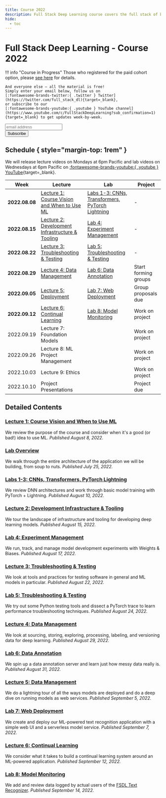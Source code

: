 ```yaml
---
title: Course 2022
description: Full Stack Deep Learning course covers the full stack of building ML-powered products.
hide:
  - toc
---
```


# Full Stack Deep Learning - Course 2022

!!! info "Course in Progress"
    Those who registered for the paid cohort option, please [see here](cohort) for details.

    And everyone else – all the material is free!
    Simply enter your email below, follow us on
    [:fontawesome-brands-twitter:{ .twitter } Twitter](https://twitter.com/full_stack_dl){target=_blank},
    or subscribe to our
    [:fontawesome-brands-youtube:{ .youtube } YouTube channel](https://www.youtube.com/c/FullStackDeepLearning?sub_confirmation=1){target=_blank} to get updates week-by-week.

<!-- Begin Mailchimp Signup Form -->
<link href="//cdn-images.mailchimp.com/embedcode/horizontal-slim-10_7.css" rel="stylesheet" type="text/css">
<div id="mc_embed_signup">
<form action="https://fullstackdeeplearning.us18.list-manage.com/subscribe/post?u=68cabce2e74766ca3d2c089d6&amp;id=79e6eb0052" method="post" id="mc-embedded-subscribe-form" name="mc-embedded-subscribe-form" class="validate" target="_blank" novalidate>
    <div id="mc_embed_signup_scroll">
    <input type="email" value="" name="EMAIL" class="email" id="mce-EMAIL" placeholder="email address" required>
    <!-- real people should not fill this in and expect good things - do not remove this or risk form bot signups-->
    <div style="position: absolute; left: -5000px;" aria-hidden="true"><input type="text" name="b_68cabce2e74766ca3d2c089d6_79e6eb0052" tabindex="-1" value=""></div>
    <div class="clear"><input type="submit" value="Subscribe" name="subscribe" id="mc-embedded-subscribe" class="button"></div>
    </div>
</form>
</div>
<!--End Mailchimp Signup Form -->

## Schedule { style="margin-top: 1rem" }

We will release lecture videos on Mondays at 6pm Pacific and lab videos on Wednesdays at 6pm Pacific on
<span class="whitespace-nowrap">[:fontawesome-brands-youtube:{ .youtube } YouTube](https://www.youtube.com/c/FullStackDeepLearning){target=_blank}</span>.

| Week           | Lecture                                                 | Lab                                                        | Project              |
| -------------- | ------------------------------------------------------- | ---------------------------------------------------------- | -------------------- |
| **2022.08.08** | [Lecture 1: Course Vision and When to Use ML][lec1]     | [Labs 1-3: CNNs, Transformers, PyTorch Lightning][labs1-3] | -                    |
| **2022.08.15** | [Lecture 2: Development Infrastructure & Tooling][lec2] | [Lab 4: Experiment Management][lab4]                       | -                    |
| **2022.08.22** | [Lecture 3: Troubleshooting & Testing][lec3]            | [Lab 5: Troubleshooting & Testing][lab5]                   | -                    |
| **2022.08.29** | [Lecture 4: Data Management][lec4]                      | [Lab 6: Data Annotation][lab6]                             | Start forming groups |
| **2022.09.05** | [Lecture 5: Deployment][lec5]                           | [Lab 7: Web Deployment][lab7]                              | Group proposals due  |
| **2022.09.12** | [Lecture 6: Continual Learning][lec6]                   | [Lab 8: Model Monitoring][lab8]                            | Work on project      |
| 2022.09.19     | Lecture 7: Foundation Models                            |                                                            | Work on project      |
| 2022.09.26     | Lecture 8: ML Project Management                        |                                                            | Work on project      |
| 2022.10.03     | Lecture 9: Ethics                                       |                                                            | Work on project      |
| 2022.10.10     | Project Presentations                                   |                                                            | Project due          |

## Detailed Contents

### [Lecture 1: Course Vision and When to Use ML][lec1]
We review the purpose of the course and consider when it's a good (or bad!) idea to use ML.
*Published August 8, 2022.*

### [Lab Overview][lab0]
We walk through the entire architecture of the application we will be building, from soup to nuts.
*Published July 25, 2022.*

### [Labs 1-3: CNNs, Transformers, PyTorch Lightning][labs1-3]
We review DNN architectures and work through basic model training with PyTorch + Lightning.
*Published August 10, 2022.*

### [Lecture 2: Development Infrastructure & Tooling][lec2]
We tour the landscape of infrastructure and tooling for developing deep learning models.
*Published August 15, 2022.*

### [Lab 4: Experiment Management][lab4]
We run, track, and manage model development experiments with Weights & Biases.
*Published August 17, 2022.*

### [Lecture 3: Troubleshooting & Testing][lec3]
We look at tools and practices for testing software in general
and ML models in particular.
*Published August 22, 2022.*

### [Lab 5: Troubleshooting & Testing][lab5]
We try out some Python testing tools and dissect a PyTorch trace to
learn performance troubleshooting techniques.
*Published August 24, 2022.*

### [Lecture 4: Data Management][lec4]
We look at sourcing, storing, exploring, processing, labeling, and versioning data for deep learning.
*Published August 29, 2022.*

### [Lab 6: Data Annotation][lab6]
We spin up a data annotation server and learn
just how messy data really is.
*Published August 31, 2022.*

### [Lecture 5: Data Management][lec5]
We do a lightning tour of all the ways models are deployed
and do a deep dive on running models as web services.
*Published September 5, 2022.*

### [Lab 7: Web Deployment][lab7]
We create and deploy our ML-powered
text recognition application
with a simple web UI and a serverless model service.
*Published September 7, 2022.*

### [Lecture 6: Continual Learning][lec6]
We consider what it takes to build a
continual learning system around
an ML-powered application.
*Published September 12, 2022.*

### [Lab 8: Model Monitoring][lab8]
We add and review data logged by actual users of the
[FSDL Text Recognizer](https://fsdl-text-recognizer.ngrok.io).
*Published September 14, 2022.*

[lab0]: lab-0-overview/index.md
[lec1]: lecture-1-course-vision-and-when-to-use-ml/index.md
[labs1-3]: labs-1-3-cnns-transformers-pytorch-lightning/index.md
[lec2]: lecture-2-development-infrastructure-and-tooling/index.md
[lab4]: lab-4-experiment-management/index.md
[lec3]: lecture-3-troubleshooting-and-testing/index.md
[lab5]: lab-5-troubleshooting-and-testing/index.md
[lec4]: lecture-4-data-management/index.md
[lab6]: lab-6-data-annotation/index.md
[lec5]: lecture-5-deployment/index.md
[lab7]: lab-7-web-deployment/index.md
[lec6]: lecture-6-continual-learning/index.md
[lab8]: lab-8-model-monitoring/index.md

